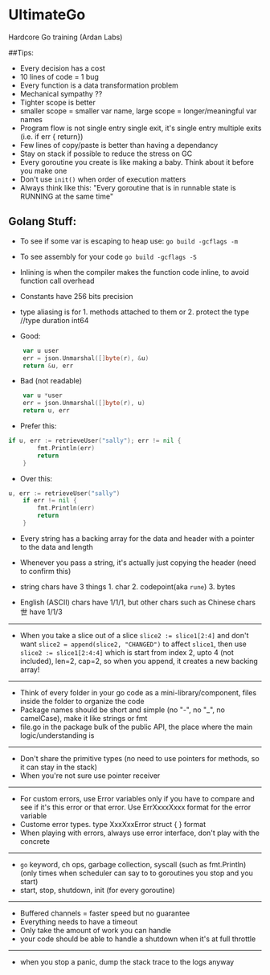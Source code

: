 # UltimateGo
Hardcore Go training (Ardan Labs)

##Tips:

- Every decision has a cost 
- 10 lines of code = 1 bug
- Every function is a data transformation problem 
- Mechanical sympathy ??
- Tighter scope is better
- smaller scope = smaller var name, large scope = longer/meaningful var names
- Program flow is not single entry single exit, it's single entry multiple exits (i.e. if err { return})
- Few lines of copy/paste is better than having a dependancy
- Stay on stack if possible to reduce the stress on GC
- Every goroutine you create is like making a baby. Think about it before you make one
- Don't use `init()` when order of execution matters
- Always think like this: "Every goroutine that is in runnable state is RUNNING at the same time"

## Golang Stuff:

- To see if some var is escaping to heap use: `go build -gcflags -m`
- To see assembly for your code `go build -gcflags -S`
- Inlining is when the compiler makes the function code inline, to avoid function call overhead
- Constants have 256 bits precision 
- type aliasing is for 1. methods attached to them or 2. protect the type //type duration int64

- Good:
```go
    var u user
	err = json.Unmarshal([]byte(r), &u)
	return &u, err
```
- Bad (not readable)
```go
    var u *user
	err = json.Unmarshal([]byte(r), u)
	return u, err
```

- Prefer this:
```go
if u, err := retrieveUser("sally"); err != nil {
		fmt.Println(err)
		return
	}
```
- Over this:
```go
u, err := retrieveUser("sally")
	if err != nil {
		fmt.Println(err)
		return
	}
```

- Every string has a backing array for the data and header with a pointer to the data and length
- Whenever you pass a string, it's actually just copying the header (need to confirm this)

- string chars have 3 things 1. char 2. codepoint(aka `rune`) 3. bytes
- English (ASCII) chars have 1/1/1, but other chars such as Chinese chars 世 have 1/1/3 


-------------
- When you take a slice out of a slice `slice2 := slice1[2:4]` and don't want `slice2 = append(slice2, "CHANGED")` to affect `slice1`, then use `slice2 := slice1[2:4:4]` which is start from index 2, upto 4 (not included), len=2, cap=2, so when you append, it creates a new backing array! 


-------------
- Think of every folder in your go code as a mini-library/component, files inside the folder to organize the code
- Package names should be short and simple (no "-", no "_", no camelCase), make it like strings or fmt
- file.go in the package bulk of the public API, the place where the main logic/understanding is


-------------
- Don't share the primitive types (no need to use pointers for methods, so it can stay in the stack)
- When you're not sure use pointer receiver


-------------
- For custom errors, use Error variables only if you have to compare and see if it's this error or that error. Use ErrXxxxXxxx format for the error variable 
- Custome error types. type XxxXxxError struct { } format
- When playing with errors, always use error interface, don't play with the concrete 


-------------
- `go` keyword, ch ops, garbage collection, syscall (such as fmt.Println) (only times when scheduler can say to to goroutines you stop and you start)
- start, stop, shutdown, init (for every goroutine)


-------------
- Buffered channels = faster speed but no guarantee 
- Everything needs to have a timeout 
- Only take the amount of work you can handle 
- your code should be able to handle a shutdown when it's at full throttle 


-------------
- when you stop a panic, dump the stack trace to the logs anyway 